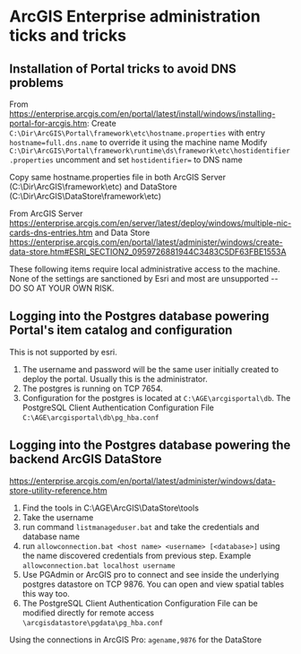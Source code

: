 # ArcGIS Enterprise administration ticks and tricks

## Installation of Portal tricks to avoid DNS problems

From https://enterprise.arcgis.com/en/portal/latest/install/windows/installing-portal-for-arcgis.htm:
Create `C:\Dir\ArcGIS\Portal\framework\etc\hostname.properties` with entry `hostname=full.dns.name` to override it using the machine name
Modify `C:\Dir\ArcGIS\Portal\framework\runtime\ds\framework\etc\hostidentifier.properties` uncomment and set `hostidentifier=` to DNS name

Copy same hostname.properties file in both ArcGIS Server (C:\Dir\ArcGIS\framework\etc) and DataStore (C:\Dir\ArcGIS\DataStore\framework\etc)

From ArcGIS Server https://enterprise.arcgis.com/en/server/latest/deploy/windows/multiple-nic-cards-dns-entries.htm and Data Store https://enterprise.arcgis.com/en/portal/latest/administer/windows/create-data-store.htm#ESRI_SECTION2_0959726881944C3483C5DF63FBE1553A

These following items require local administrative access to the machine. 
None of the settings are sanctioned by Esri and most are unsupported -- DO SO AT YOUR OWN RISK. 

## Logging into the Postgres database powering Portal's item catalog and configuration

This is not supported by esri. 

1. The username and password will be the same user initially created to deploy the portal. Usually this is the administrator. 
2. The postgres is running on TCP 7654. 
3. Configuration for the postgres is located at `C:\AGE\arcgisportal\db`. The PostgreSQL Client Authentication Configuration File `C:\AGE\arcgisportal\db\pg_hba.conf`

## Logging into the Postgres database powering the backend ArcGIS DataStore

https://enterprise.arcgis.com/en/portal/latest/administer/windows/data-store-utility-reference.htm

1. Find the tools in C:\AGE\ArcGIS\DataStore\tools
2. Take the username
3. run command `listmanageduser.bat` and take the credentials and database name
4. run `allowconnection.bat <host name> <username> [<database>]` using the name discovered credentials from previous step. Example `allowconnection.bat localhost username`
5. Use PGAdmin or ArcGIS pro to connect and see inside the underlying postgres datastore on TCP 9876. You can open and view spatial tables this way too. 
6. The PostgreSQL Client Authentication Configuration File can be modified directly for remote access `\arcgisdatastore\pgdata\pg_hba.conf`

Using the connections in ArcGIS Pro: `agename,9876` for the DataStore
